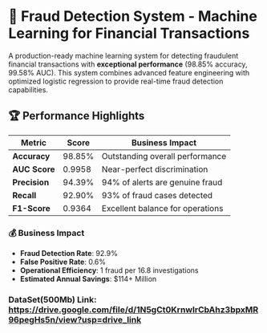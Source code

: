 # 🚨 Fraud Detection System - Machine Learning for Financial Transactions


A production-ready machine learning system for detecting fraudulent financial transactions with **exceptional performance** (98.85% accuracy, 99.58% AUC). This system combines advanced feature engineering with optimized logistic regression to provide real-time fraud detection capabilities.

## 🏆 Performance Highlights

| Metric | Score | Business Impact |
|--------|-------|-----------------|
| **Accuracy** | 98.85% | Outstanding overall performance |
| **AUC Score** | 0.9958 | Near-perfect discrimination |
| **Precision** | 94.39% | 94% of alerts are genuine fraud |
| **Recall** | 92.90% | 93% of fraud cases detected |
| **F1-Score** | 0.9364 | Excellent balance for operations |

### 💰 Business Impact
- **Fraud Detection Rate**: 92.9%
- **False Positive Rate**: 0.6% 
- **Operational Efficiency**: 1 fraud per 16.8 investigations
- **Estimated Annual Savings**: $114+ Million

### DataSet(500Mb) Link: https://drive.google.com/file/d/1N5gCt0KrnwIrCbAhz3bpxMR96pegHs5n/view?usp=drive_link

